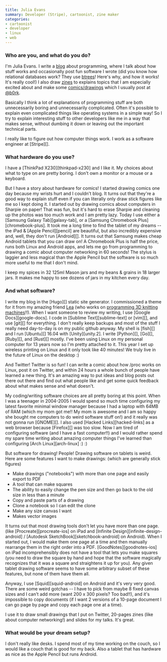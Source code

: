 ```yaml
---
title: Julia Evans
summary: Developer (Stripe), cartoonist, zine maker
categories:
- cartoonist
- developer
- linux
- web
---
```


### Who are you, and what do you do?

I'm Julia Evans. I write a [blog](http://jvns.ca/ "Julia's weblog") about programming, where I talk about how stuff works and occasionally post fun software I wrote (did you know how relational databases work? They use [btrees](http://jvns.ca/blog/2014/09/27/how-does-sqlite-work-part-1-pages/ "Julia's post on SQLite.")! Here's why, and how it works! It's really cool!) I also draw [zines](http://jvns.ca/zines/ "Julia's zines.") to explains topics that I am especially excited about and make some [comics/drawings](http://drawings.jvns.ca/ "Julia's artwork.") which I usually post at [@b0rk](https://twitter.com/b0rk "Julia's Twitter account.").

Basically I think a lot of explanations of programming stuff are both unnecessarily boring and unnecessarily complicated. Often it's possible to explain even complicated things like operating systems in a simple way! So I try to explain interesting stuff to other developers like me in a way that makes sense, without dumbing it down or leaving out the important technical parts.

I really like to figure out how computer things work. I work as a software engineer at [Stripe][].

### What hardware do you use?

I have a [ThinkPad X230][thinkpad-x230] and I like it. My choices about what to type on are pretty boring. I don't own a monitor or a mouse or a keyboard.

But I have a story about hardware for comics! I started drawing comics one day because my wrists hurt and I couldn't blog. It turns out that they're a good way to explain stuff even if you can literally only draw stick figures like me so I kept doing it. I started out by drawing comics about computers in Sharpie on paper! That was fun, but it's hard to erase Sharpie and cleaning up the photos was too much work and I am pretty lazy. Today I use either a [Samsung Galaxy Tab][galaxy-tab], or a [Samsung Chromebook Plus][chromebook-plus]. It took me a long time to find the tablet of my dreams -- the iPad & [Apple Pencil][pencil] are beautiful, but also incredibly expensive and, well, they don't run [Android][]. It turns out that Samsung makes cheap Android tablets that you can draw on! A Chromebook Plus is half the price, runs both Linux and Android apps, and lets me go from programming to drawing a comic about computer networking in 60 seconds! The stylus is laggier and less magical than the Apple Pencil but the software is so much more useful to me that I don't mind.

I keep my spices in 32 125ml Mason jars and my beans & grains in 18 larger jars. It makes me happy to see dozens of jars in my kitchen every day.

### And what software?

I write my blog in the [Hugo][] static site generator. I commissioned a theme for it from my amazing friend [Lea](http://www.instamatique.com/ "Lea's website.") (who works on [programming 3D knitting machines](https://www.youtube.com/watch?v=02h74L1PmaU "A YouTube video of Lea's StrangeLoop talk about 3D knitting machines.")!!). When I want someone to review my writing, I use [Google Docs][google-docs]. I code in [Sublime Text][sublime-text] or [vim][], and use [git][] for everything. I don't really keep backups and most of the stuff I really need day-to-day is on my public github anyway. My shell is [fish][] and I run [Ubuntu][] 16.04 with [Unity][unity.2]. I write [Python][], [Go][], [Ruby][], and [Rust][] mostly. I've been using Linux on my personal computer for 13 years now so I'm pretty attached to it. This year I set up wireless printing on Linux and it only took like 40 minutes! We truly live in the future of Linux on the desktop :)

And Twitter! Twitter is so fun! I can write a comic about how /proc works on Linux, post it on Twitter, and within 24 hours a whole bunch of people have learned a new thing. It's an amazing way to put ideas and blog posts out there out there and find out what people like and get some quick feedback about what makes sense and what doesn't.

My coding/writing software choices are all pretty boring at this point. When I was a teenager in 2004-2005 I would spend so much time configuring my latest favorite minimal window manager because I had a laptop with 64MB of RAM (which my mom got me!! My mom is awesome and I am so happy she bought me computers to do weird software stuff on!) and it really was not gonna run [GNOME][]. I also used [Hacked Links][hacked-links] as a web browser because [Firefox][] was too slow. Now I am tired of configuring software (and I have a fast computer!!) and I would rather spend my spare time writing about amazing computer things I've learned than configuring [Arch Linux][arch-linux] :) :)

But software for drawing! People! Drawing software on tablets is weird. Here are some features I want to make drawings: (which are generally stick figures)

- Make drawings ("notebooks") with more than one page and easily export to PDF
- A tool that can make squares
- The ability to easily change the pen size and then go back to the old size in less than a minute
- Copy and paste parts of a drawing
- Clone a notebook so I can edit the clone
- Make any size canvas I want
- Makes vector images

It turns out that most drawing tools don't let you have more than one page. (like [Procreate][procreate-ios] on iPad and [Infinite Design][infinite-design-android] / [Autodesk SketchBook][sketchbook-android] on Android). When I started out, I would make them one page at a time and then manually rearrange them in the right order into a PDF. [GoodNotes][goodnotes-ios] on iPad incomprehensibly does not have a tool that lets you make squares (you need to draw the square by hand and hope that the software magically recognizes that it was a square and straightens it up for you). Any given tablet drawing software seems to have some arbitrary subset of these features, but none of them have them all.

Anyway, I use [Squid][squid-android] on Android and it's very very good. There are some weird gotchas -- I have to pick from maybe 8 fixed canvas sizes and I can't add more (want 200 x 300 pixels? Too bad!!), and it's impossible to copy documents (if I want 2 versions of a 10-page document I can go page by page and copy each page one at a time).

I use it to draw small drawings that I put on Twitter, 20-pages zines (like about computer networking!) and slides for my talks. It's great.

### What would be your dream setup?

I don't really like desks. I spend most of my time working on the couch, so I would like a couch that is good for my back. Also a tablet that has hardware as nice as the Apple Pencil but runs Android.
